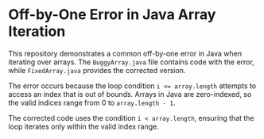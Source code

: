 # Off-by-One Error in Java Array Iteration

This repository demonstrates a common off-by-one error in Java when iterating over arrays. The `BuggyArray.java` file contains code with the error, while `FixedArray.java` provides the corrected version.

The error occurs because the loop condition `i <= array.length` attempts to access an index that is out of bounds.  Arrays in Java are zero-indexed, so the valid indices range from 0 to `array.length - 1`.

The corrected code uses the condition `i < array.length`, ensuring that the loop iterates only within the valid index range.